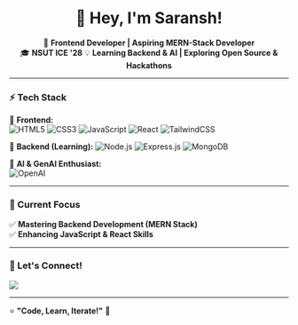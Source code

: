 <h1 align="center">👋 Hey, I'm Saransh!</h1>

<p align="center">
  🚀 <strong>Frontend Developer | Aspiring MERN-Stack Developer</strong> <br>
  🎓 <strong>NSUT ICE '28</strong> 
  💡 <strong>Learning Backend & AI | Exploring Open Source & Hackathons</strong>
</p>

---

### ⚡ Tech Stack  
🔹 **Frontend:**  
![HTML5](https://img.shields.io/badge/HTML5-E34F26?style=flat&logo=html5&logoColor=white)  ![CSS3](https://img.shields.io/badge/CSS3-1572B6?style=flat&logo=css3&logoColor=white)  ![JavaScript](https://img.shields.io/badge/JavaScript-F7DF1E?style=flat&logo=javascript&logoColor=black)  ![React](https://img.shields.io/badge/React-61DAFB?style=flat&logo=react&logoColor=black)  ![TailwindCSS](https://img.shields.io/badge/TailwindCSS-06B6D4?style=flat&logo=tailwindcss&logoColor=white)  

🔹 **Backend (Learning):**  ![Node.js](https://img.shields.io/badge/Node.js-339933?style=flat&logo=nodedotjs&logoColor=white)  ![Express.js](https://img.shields.io/badge/Express.js-000000?style=flat&logo=express&logoColor=white)  ![MongoDB](https://img.shields.io/badge/MongoDB-47A248?style=flat&logo=mongodb&logoColor=white)  

🔹 **AI & GenAI Enthusiast:**  
![OpenAI](https://img.shields.io/badge/OpenAI-412991?style=flat&logo=openai&logoColor=white)

---

### 📌 Current Focus   
✅ **Mastering Backend Development (MERN Stack)**  
✅ **Enhancing JavaScript & React Skills**  

---

### 🌱 Let's Connect!  
<p align="left">
  <a href="https://www.linkedin.com/in/saransh-b3729022b/" target="_blank">
    <img src="https://img.shields.io/badge/LinkedIn-0A66C2?style=for-the-badge&logo=linkedin&logoColor=white">
  </a>
</p>

---

⭐ **"Code, Learn, Iterate!"** 🚀  

